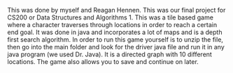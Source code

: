 This was done by myself and Reagan Hennen. This was our final project for CS200 or Data Structures and Algorithms 1. This was a tile based game where a character traverses through
locations in order to reach a certain end goal. It was done in java and incorporates a lot of maps and is a depth first search algorithm. In order to run this game yourself is to unzip the file, 
then go into the main folder and look for the driver java file and run it in any java program (we used Dr. Java). It is a directed graph with 10 different locations. The game also allows you
to save and continue on later.
